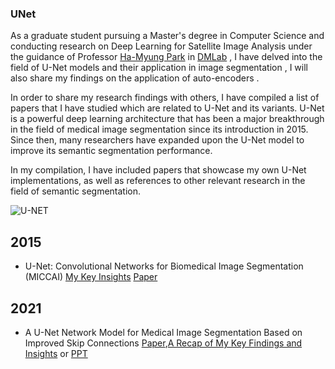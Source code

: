 ### UNet



As a graduate student pursuing a Master's degree in Computer Science and conducting research on Deep Learning for Satellite Image Analysis under the guidance of Professor [Ha-Myung Park](http://hmpark.me ) in [DMLab](https://kmudmlab.github.io/people) , I have delved into the field of U-Net models and their application in image segmentation , I will also share my findings on the application of auto-encoders . 

In order to share my research findings with others, I have compiled a list of papers that I have studied which are related to U-Net and its variants. U-Net is a powerful deep learning architecture that has been a major breakthrough in the field of medical image segmentation since its introduction in 2015. Since then, many researchers have expanded upon the U-Net model to improve its semantic segmentation performance.

In my compilation, I have included papers that showcase my own U-Net implementations, as well as references to other relevant research in the field of semantic segmentation.

![U-NET](https://user-images.githubusercontent.com/51711008/229861742-e4e08cf8-6acc-4a2d-92e8-d0efbdce1723.png) 



## 2015


 * U-Net: Convolutional Networks for Biomedical Image Segmentation (MICCAI) [My Key Insights](https://github.com/iamismaill/UNet/tree/main/2015)  [Paper]([url](https://arxiv.org/abs/1505.04597))
 
## 2021

 * A U-Net Network Model for Medical Image Segmentation Based on Improved Skip Connections [Paper](https://ieeexplore.ieee.org/document/9724086),[A Recap of My Key Findings and Insights]( https://github.com/iamismaill/UNet/blob/main/2021/A_U-Net_Network_Model_for_Medical_Image_Segmentation_Based_on_Improved_Skip_Connections.pdf ) or  [PPT](https://github.com/iamismaill/UNet/blob/main/2021/Extracting%20Key%20Insights%20from%20A%20U-Net%20Network%20Model%20for%20Medical%20Image%20Segmentation%20Based%20on%20Improved%20Skip%20Connections:%20A%20Summary%20of%20Key%20Takeaways.pptx)
